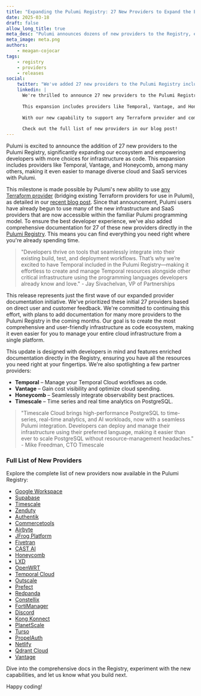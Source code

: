 ```yaml
---
title: "Expanding the Pulumi Registry: 27 New Providers to Expand the Ecosystem"
date: 2025-03-18
draft: false
allow_long_title: true
meta_desc: "Pulumi announces dozens of new providers to the Registry, expanding our ecosystem with support for Any Terraform Provider and enriched docs for a seamless developer experience."
meta_image: meta.png
authors:
    - meagan-cojocar
tags:
    - registry
    - providers
    - releases
social:
    twitter: "We've added 27 new providers to the Pulumi Registry including Temporal, Vantage, and Honeycomb. Explore our expanded ecosystem with enriched docs for a seamless developer experience."
    linkedin: |
      We're thrilled to announce 27 new providers to the Pulumi Registry, significantly expanding our ecosystem!
      
      This expansion includes providers like Temporal, Vantage, and Honeycomb.io, making it even easier to manage diverse cloud and SaaS services with Pulumi.
      
      With our new capability to support any Terraform provider and comprehensive documentation directly in the Registry, you can find everything you need right where you're already spending time.
      
      Check out the full list of new providers in our blog post!
---
```


Pulumi is excited to announce the addition of 27 new providers to the Pulumi Registry, significantly expanding our ecosystem and empowering developers with more choices for infrastructure as code. This expansion includes providers like Temporal, Vantage, and Honeycomb, among many others, making it even easier to manage diverse cloud and SaaS services with Pulumi.

<!--more-->

This milestone is made possible by Pulumi's new ability to use [any Terraform provider](https://www.pulumi.com/registry/packages/terraform-provider/) (bridging existing Terraform providers for use in Pulumi), as detailed in our [recent blog post](/blog/any-terraform-provider/). Since that announcement, Pulumi users have already begun to use many of the new infrastructure and SaaS providers that are now accessible within the familiar Pulumi programming model. To ensure the best developer experience, we've also added comprehensive documentation for 27 of these new providers directly in the [Pulumi Registry](https://www.pulumi.com/registry/). This means you can find everything you need right where you're already spending time.
> "Developers thrive on tools that seamlessly integrate into their existing build, test, and deployment workflows. That’s why we’re excited to have Temporal included in the Pulumi Registry—making it effortless to create and manage Temporal resources alongside other critical infrastructure using the programming languages developers already know and love."  - Jay Sivachelvan,  VP of Partnerships

This release represents just the first wave of our expanded provider documentation initiative. We've prioritized these initial 27 providers based on direct user and customer feedback. We're committed to continuing this effort, with plans to add documentation for many more providers to the Pulumi Registry in the coming months. Our goal is to create the most comprehensive and user-friendly infrastructure as code ecosystem, making it even easier for you to manage your entire cloud infrastructure from a single platform.

This update is designed with developers in mind and features enriched documentation directly in the Registry, ensuring you have all the resources you need right at your fingertips. We're also spotlighting a few partner providers:
  
- **Temporal** – Manage your Temporal Cloud workflows as code.
- **Vantage** – Gain cost visibility and optimize cloud spending.
- **Honeycomb** – Seamlessly integrate observability best practices.
- **Timescale** – Time series and real time analytics on PostgreSQL.

> "Timescale Cloud brings high-performance PostgreSQL to time-series, real-time analytics, and AI workloads, now with a seamless Pulumi integration. Developers can deploy and manage their infrastructure using their preferred language, making it easier than ever to scale PostgreSQL without resource-management headaches." - Mike Freedman, CTO Timescale

### Full List of New Providers

Explore the complete list of new providers now available in the Pulumi Registry:

- [Google Workspace](https://www.pulumi.com/registry/packages/googleworkspace/)
- [Supabase](https://www.pulumi.com/registry/packages/supabase/)
- [Timescale](https://www.pulumi.com/registry/packages/timescale/)
- [Zenduty](https://www.pulumi.com/registry/packages/zenduty/)
- [Authentik](https://www.pulumi.com/registry/packages/authentik/)
- [Commercetools](https://www.pulumi.com/registry/packages/commercetools/)
- [Airbyte](https://www.pulumi.com/registry/packages/airbyte/)
- [JFrog Platform](https://www.pulumi.com/registry/packages/platform/)
- [Fivetran](https://www.pulumi.com/registry/packages/fivetran/)
- [CAST AI](https://www.pulumi.com/registry/packages/castai/)
- [Honeycomb](https://www.pulumi.com/registry/packages/honeycombio/)
- [LXD](https://www.pulumi.com/registry/packages/lxd/)
- [OpenWRT](https://www.pulumi.com/registry/packages/openwrt/)
- [Temporal Cloud](https://www.pulumi.com/registry/packages/temporalcloud/)
- [Outscale](https://www.pulumi.com/registry/packages/outscale/)
- [Prefect](https://www.pulumi.com/registry/packages/prefect/)
- [Redpanda](https://www.pulumi.com/registry/packages/redpanda/)
- [Constellix](https://www.pulumi.com/registry/packages/constellix/)
- [FortiManager](https://www.pulumi.com/registry/packages/fortimanager/)
- [Discord](https://www.pulumi.com/registry/packages/discord/)
- [Kong Konnect](https://www.pulumi.com/registry/packages/konnect/)
- [PlanetScale](https://www.pulumi.com/registry/packages/planetscale/)
- [Turso](https://www.pulumi.com/registry/packages/turso/)
- [PropelAuth](https://www.pulumi.com/registry/packages/propelauth/)
- [Netlify](https://www.pulumi.com/registry/packages/netlify/)
- [Qdrant Cloud](https://www.pulumi.com/registry/packages/qdrant-cloud/)
- [Vantage](https://www.pulumi.com/registry/packages/vantage/)

Dive into the comprehensive docs in the Registry, experiment with the new capabilities, and let us know what you build next.

Happy coding!
